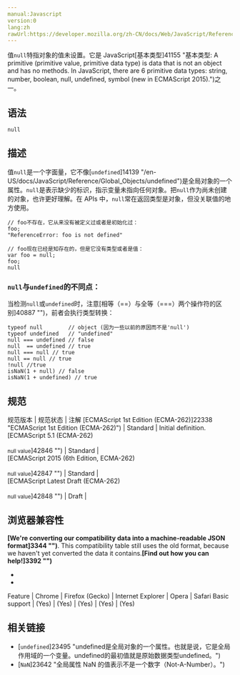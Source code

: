 ```yaml
---
manual:Javascript
version:0
lang:zh
rawUrl:https://developer.mozilla.org/zh-CN/docs/Web/JavaScript/Reference/Global_Objects/Null#
---
```






值`null`特指对象的值未设置。它是 JavaScript[基本类型]41155 "基本类型: A primitive (primitive value, primitive data type) is data that is not an object and has no methods. In JavaScript, there are 6 primitive data types: string, number, boolean, null, undefined, symbol (new in ECMAScript 2015).")之一。


## 语法<a name="Syntax"></a>

```
null
```

## 描述<a name="Description"></a>


值`null`是一个字面量，它不像[`undefined`]14139 "/en-US/docs/JavaScript/Reference/Global_Objects/undefined")是全局对象的一个属性。`null`是表示缺少的标识，指示变量未指向任何对象。把`null`作为尚未创建的对象，也许更好理解。在 APIs 中，`null`常在返回类型是对象，但没关联值的地方使用。


```
// foo不存在，它从来没有被定义过或者是初始化过：
foo;
"ReferenceError: foo is not defined"

// foo现在已经是知存在的，但是它没有类型或者是值：
var foo = null; 
foo;
null
```








### `null`与`undefined`的不同点：<a name="null_与_undefined_的不同点："></a>


当检测`null`或`undefined`时，注意[相等（==）与全等（===）两个操作符的区别]40887 "")，前者会执行类型转换：


```
typeof null        // object (因为一些以前的原因而不是'null')
typeof undefined   // "undefined"
null === undefined // false
null  == undefined // true
null === null // true
null == null // true
!null //true
isNaN(1 + null) // false
isNaN(1 + undefined) // true
```





## 规范<a name="规范"></a>

规范版本 | 规范状态 | 注解 
[ECMAScript 1st Edition (ECMA-262)]22338 "ECMAScript 1st Edition (ECMA-262)") | Standard | Initial definition. 
[ECMAScript 5.1 (ECMA-262)<br></br><small>null value</small>]42846 "") | Standard |  
[ECMAScript 2015 (6th Edition, ECMA-262)<br></br><small>null value</small>]42847 "") | Standard |  
[ECMAScript Latest Draft (ECMA-262)<br></br><small>null value</small>]42848 "") | Draft |  


## 浏览器兼容性<a name="浏览器兼容性"></a>


**[We&#39;re converting our compatibility data into a machine-readable JSON format]3344 "")**. This compatibility table still uses the old format, because we haven&#39;t yet converted the data it contains.**[Find out how you can help!]3392 "")**


* 
* 

Feature | Chrome | Firefox (Gecko) | Internet Explorer | Opera | Safari 
Basic support | (Yes) | (Yes) | (Yes) | (Yes) | (Yes) 




## 相关链接<a name="See_also"></a>

* [`undefined`]23495 "undefined是全局对象的一个属性。也就是说，它是全局作用域的一个变量。undefined的最初值就是原始数据类型undefined。")
* [`NaN`]23642 "全局属性 NaN 的值表示不是一个数字（Not-A-Number）。")



